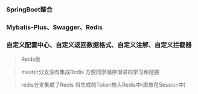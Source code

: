 

### SpringBoot整合

### Mybatis-Plus、Swagger、Redis

### 自定义配置中心、自定义返回数据格式、自定义注解、自定义拦截器

> Reids版

> master分支没有集成Redis 方便同学循序渐进的学习和挖掘



> redis分支集成了Redis 将生成的Token放入Redis中(原放在Session中)

